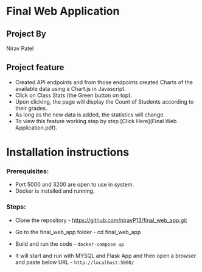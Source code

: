 # Final Web Application

## Project By
 Nirav Patel

## Project feature

* Created API endpoints and from those endpoints created Charts of the available data using a Chart.js in Javascript.
* Click on Class Stats (the Green button on top).
* Upon clicking, the page will display the Count of Students according to their grades.
* As long as the new data is added, the statistics will change.
* To view this feature working step by step [Click Here](Final Web Application.pdf). 

# Installation instructions
### Prerequisites:
* Port 5000 and 3200 are open to use in system.
* Docker is installed and running.

### Steps:
* Clone the repository -
 https://github.com/niravP13/final_web_app.git
  
* Go to the final_web_app folder - 
 cd final_web_app

  
* Build and run the code - 
`docker-compose up`
  
* It will start and run with MYSQL and Flask App and then open a browser and paste below URL - 
`http://localhost:5000/`
